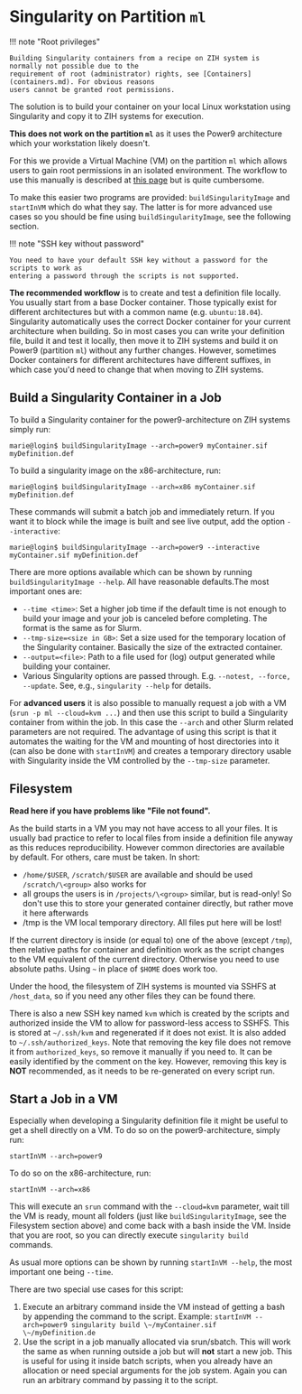 # Singularity on Partition `ml`

!!! note "Root privileges"

    Building Singularity containers from a recipe on ZIH system is normally not possible due to the
    requirement of root (administrator) rights, see [Containers](containers.md). For obvious reasons
    users cannot be granted root permissions.

The solution is to build your container on your local Linux workstation using Singularity and copy
it to ZIH systems for execution.

**This does not work on the partition `ml`** as it uses the Power9 architecture which your
workstation likely doesn't.

For this we provide a Virtual Machine (VM) on the partition `ml` which allows users to gain root
permissions in an isolated environment. The workflow to use this manually is described at
[this page](virtual_machines.md) but is quite cumbersome.

To make this easier two programs are provided: `buildSingularityImage` and `startInVM` which do what
they say. The latter is for more advanced use cases so you should be fine using
`buildSingularityImage`, see the following section.

!!! note "SSH key without password"

    You need to have your default SSH key without a password for the scripts to work as
    entering a password through the scripts is not supported.

**The recommended workflow** is to create and test a definition file locally. You usually start from
a base Docker container. Those typically exist for different architectures but with a common name
(e.g.  `ubuntu:18.04`). Singularity automatically uses the correct Docker container for your current
architecture when building. So in most cases you can write your definition file, build it and test
it locally, then move it to ZIH systems and build it on Power9 (partition `ml`) without any further
changes. However, sometimes Docker containers for different architectures have different suffixes,
in which case you'd need to change that when moving to ZIH systems.

## Build a Singularity Container in a Job

To build a Singularity container for the power9-architecture on ZIH systems simply run:

```console
marie@login$ buildSingularityImage --arch=power9 myContainer.sif myDefinition.def
```

To build a singularity image on the x86-architecture, run:

```console
marie@login$ buildSingularityImage --arch=x86 myContainer.sif myDefinition.def
```

These commands will submit a batch job and immediately return. If you want it to block while the
image is built and see live output, add the option `--interactive`:

```console
marie@login$ buildSingularityImage --arch=power9 --interactive myContainer.sif myDefinition.def
```

There are more options available which can be shown by running `buildSingularityImage --help`. All
have reasonable defaults.The most important ones are:

* `--time <time>`: Set a higher job time if the default time is not
  enough to build your image and your job is canceled before completing. The format is the same as
  for Slurm.
* `--tmp-size=<size in GB>`: Set a size used for the temporary
  location of the Singularity container. Basically the size of the extracted container.
* `--output=<file>`: Path to a file used for (log) output generated
  while building your container.
* Various Singularity options are passed through. E.g.
  `--notest, --force, --update`. See, e.g., `singularity --help` for details.

For **advanced users** it is also possible to manually request a job with a VM (`srun -p ml
--cloud=kvm ...`) and then use this script to build a Singularity container from within the job. In
this case the `--arch` and other Slurm related parameters are not required. The advantage of using
this script is that it automates the waiting for the VM and mounting of host directories into it
(can also be done with `startInVM`) and creates a temporary directory usable with Singularity inside
the VM controlled by the `--tmp-size` parameter.

## Filesystem

**Read here if you have problems like "File not found".**

As the build starts in a VM you may not have access to all your files.  It is usually bad practice
to refer to local files from inside a definition file anyway as this reduces reproducibility.
However common directories are available by default. For others, care must be taken. In short:

* `/home/$USER`, `/scratch/$USER` are available and should be used `/scratch/\<group>` also works for
* all groups the users is in `/projects/\<group>` similar, but is read-only! So don't use this to
  store your generated container directly, but rather move it here afterwards
* /tmp is the VM local temporary directory. All files put here will be lost!

If the current directory is inside (or equal to) one of the above (except `/tmp`), then relative paths
for container and definition work as the script changes to the VM equivalent of the current
directory.  Otherwise you need to use absolute paths. Using `~` in place of `$HOME` does work too.

Under the hood, the filesystem of ZIH systems is mounted via SSHFS at `/host_data`, so if you need any
other files they can be found there.

There is also a new SSH key named `kvm` which is created by the scripts and authorized inside the VM
to allow for password-less access to SSHFS. This is stored at `~/.ssh/kvm` and regenerated if it
does not exist. It is also added to `~/.ssh/authorized_keys`. Note that removing the key file does
not remove it from `authorized_keys`, so remove it manually if you need to. It can be easily
identified by the comment on the key. However, removing this key is **NOT** recommended, as it
needs to be re-generated on every script run.

## Start a Job in a VM

Especially when developing a Singularity definition file it might be useful to get a shell directly
on a VM. To do so on the power9-architecture, simply run:

```console
startInVM --arch=power9
```

To do so on the x86-architecture, run:

```console
startInVM --arch=x86
```

This will execute an `srun` command with the `--cloud=kvm` parameter, wait till the VM is ready,
mount all folders (just like `buildSingularityImage`, see the Filesystem section above) and come
back with a bash inside the VM. Inside that you are root, so you can directly execute `singularity
build` commands.

As usual more options can be shown by running `startInVM --help`, the most important one being
`--time`.

There are two special use cases for this script:

1. Execute an arbitrary command inside the VM instead of getting a bash by appending the command to
   the script. Example: `startInVM --arch=power9 singularity build \~/myContainer.sif  \~/myDefinition.de`
1. Use the script in a job manually allocated via srun/sbatch. This will work the same as when
   running outside a job but will **not** start a new job. This is useful for using it inside batch
   scripts, when you already have an allocation or need special arguments for the job system. Again
   you can run an arbitrary command by passing it to the script.
